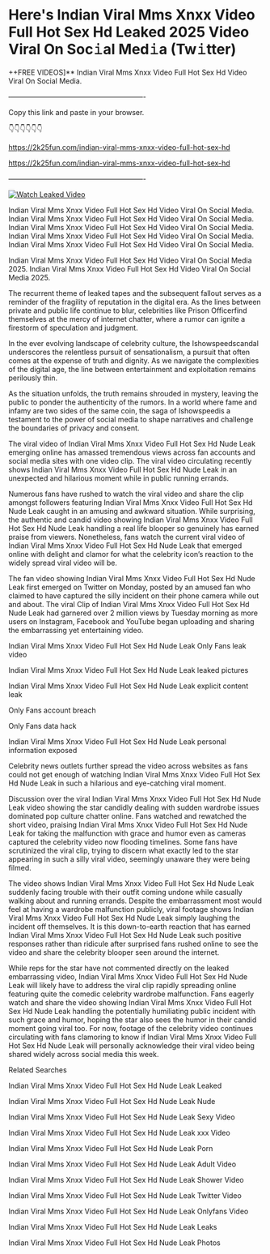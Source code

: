# Here's Indian Viral Mms Xnxx Video Full Hot Sex Hd Leaked 2025 Video Viral On Soc𝚒al Med𝚒a (Tw𝚒tter)

++FREE VIDEOS]** Indian Viral Mms Xnxx Video Full Hot Sex Hd Video Viral On Social Media.

———————————————————-

Copy this link and paste in your browser.

👇👇👇👇👇👇

https://2k25fun.com/indian-viral-mms-xnxx-video-full-hot-sex-hd

https://2k25fun.com/indian-viral-mms-xnxx-video-full-hot-sex-hd

———————————————————-

[![Watch Leaked Video](https://miro.medium.com/v2/resize:fit:828/format:webp/1*cilzJN44JGOrTw9NJCrNHA.gif "Watch Leaked Video")](https://2k25fun.com/indian-viral-mms-xnxx-video-full-hot-sex-hd)

Indian Viral Mms Xnxx Video Full Hot Sex Hd Video Viral On Social Media. Indian Viral Mms Xnxx Video Full Hot Sex Hd Video Viral On Social Media. Indian Viral Mms Xnxx Video Full Hot Sex Hd Video Viral On Social Media. Indian Viral Mms Xnxx Video Full Hot Sex Hd Video Viral On Social Media. Indian Viral Mms Xnxx Video Full Hot Sex Hd Video Viral On Social Media.

Indian Viral Mms Xnxx Video Full Hot Sex Hd Video Viral On Social Media 2025. Indian Viral Mms Xnxx Video Full Hot Sex Hd Video Viral On Social Media 2025.

The recurrent theme of leaked tapes and the subsequent fallout serves as a reminder of the fragility of reputation in the digital era. As the lines between private and public life continue to blur, celebrities like Prison Officerfind themselves at the mercy of internet chatter, where a rumor can ignite a firestorm of speculation and judgment.

In the ever evolving landscape of celebrity culture, the Ishowspeedscandal underscores the relentless pursuit of sensationalism, a pursuit that often comes at the expense of truth and dignity. As we navigate the complexities of the digital age, the line between entertainment and exploitation remains perilously thin.

As the situation unfolds, the truth remains shrouded in mystery, leaving the public to ponder the authenticity of the rumors. In a world where fame and infamy are two sides of the same coin, the saga of Ishowspeedis a testament to the power of social media to shape narratives and challenge the boundaries of privacy and consent.

The viral video of Indian Viral Mms Xnxx Video Full Hot Sex Hd Nude Leak emerging online has amassed tremendous views across fan accounts and social media sites with one video clip. The viral video circulating recently shows Indian Viral Mms Xnxx Video Full Hot Sex Hd Nude Leak in an unexpected and hilarious moment while in public running errands.

Numerous fans have rushed to watch the viral video and share the clip amongst followers featuring Indian Viral Mms Xnxx Video Full Hot Sex Hd Nude Leak caught in an amusing and awkward situation. While surprising, the authentic and candid video showing Indian Viral Mms Xnxx Video Full Hot Sex Hd Nude Leak handling a real life blooper so genuinely has earned praise from viewers. Nonetheless, fans watch the current viral video of Indian Viral Mms Xnxx Video Full Hot Sex Hd Nude Leak that emerged online with delight and clamor for what the celebrity icon’s reaction to the widely spread viral video will be.

The fan video showing Indian Viral Mms Xnxx Video Full Hot Sex Hd Nude Leak first emerged on Twitter on Monday, posted by an amused fan who claimed to have captured the silly incident on their phone camera while out and about. The viral Clip of Indian Viral Mms Xnxx Video Full Hot Sex Hd Nude Leak had garnered over 2 million views by Tuesday morning as more users on Instagram, Facebook and YouTube began uploading and sharing the embarrassing yet entertaining video.

Indian Viral Mms Xnxx Video Full Hot Sex Hd Nude Leak Only Fans leak video

Indian Viral Mms Xnxx Video Full Hot Sex Hd Nude Leak leaked pictures

Indian Viral Mms Xnxx Video Full Hot Sex Hd Nude Leak explicit content leak

Only Fans account breach

Only Fans data hack

Indian Viral Mms Xnxx Video Full Hot Sex Hd Nude Leak personal information exposed

Celebrity news outlets further spread the video across websites as fans could not get enough of watching Indian Viral Mms Xnxx Video Full Hot Sex Hd Nude Leak in such a hilarious and eye-catching viral moment.

Discussion over the viral Indian Viral Mms Xnxx Video Full Hot Sex Hd Nude Leak video showing the star candidly dealing with sudden wardrobe issues dominated pop culture chatter online. Fans watched and rewatched the short video, praising Indian Viral Mms Xnxx Video Full Hot Sex Hd Nude Leak for taking the malfunction with grace and humor even as cameras captured the celebrity video now flooding timelines. Some fans have scrutinized the viral clip, trying to discern what exactly led to the star appearing in such a silly viral video, seemingly unaware they were being filmed.

The video shows Indian Viral Mms Xnxx Video Full Hot Sex Hd Nude Leak suddenly facing trouble with their outfit coming undone while casually walking about and running errands. Despite the embarrassment most would feel at having a wardrobe malfunction publicly, viral footage shows Indian Viral Mms Xnxx Video Full Hot Sex Hd Nude Leak simply laughing the incident off themselves. It is this down-to-earth reaction that has earned Indian Viral Mms Xnxx Video Full Hot Sex Hd Nude Leak such positive responses rather than ridicule after surprised fans rushed online to see the video and share the celebrity blooper seen around the internet.

While reps for the star have not commented directly on the leaked embarrassing video, Indian Viral Mms Xnxx Video Full Hot Sex Hd Nude Leak will likely have to address the viral clip rapidly spreading online featuring quite the comedic celebrity wardrobe malfunction. Fans eagerly watch and share the video showing Indian Viral Mms Xnxx Video Full Hot Sex Hd Nude Leak handling the potentially humiliating public incident with such grace and humor, hoping the star also sees the humor in their candid moment going viral too. For now, footage of the celebrity video continues circulating with fans clamoring to know if Indian Viral Mms Xnxx Video Full Hot Sex Hd Nude Leak will personally acknowledge their viral video being shared widely across social media this week.

Related Searches

Indian Viral Mms Xnxx Video Full Hot Sex Hd Nude Leak Leaked

Indian Viral Mms Xnxx Video Full Hot Sex Hd Nude Leak Nude

Indian Viral Mms Xnxx Video Full Hot Sex Hd Nude Leak Sexy Video

Indian Viral Mms Xnxx Video Full Hot Sex Hd Nude Leak xxx Video

Indian Viral Mms Xnxx Video Full Hot Sex Hd Nude Leak Porn

Indian Viral Mms Xnxx Video Full Hot Sex Hd Nude Leak Adult Video

Indian Viral Mms Xnxx Video Full Hot Sex Hd Nude Leak Shower Video

Indian Viral Mms Xnxx Video Full Hot Sex Hd Nude Leak Twitter Video

Indian Viral Mms Xnxx Video Full Hot Sex Hd Nude Leak Onlyfans Video

Indian Viral Mms Xnxx Video Full Hot Sex Hd Nude Leak Leaks

Indian Viral Mms Xnxx Video Full Hot Sex Hd Nude Leak Photos